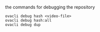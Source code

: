 the commands for debugging the repository 


```
ovacli debug hash <video-file>
ovacli debug hash:all 
ovacli debug dup
```